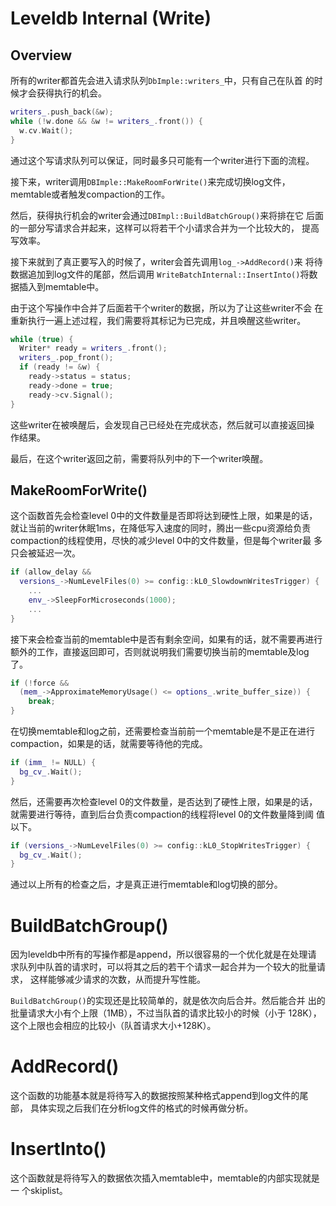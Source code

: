 # Leveldb Internal (Write)

## Overview

所有的writer都首先会进入请求队列`DbImple::writers_`中，只有自己在队首
的时候才会获得执行的机会。

```c++
writers_.push_back(&w);
while (!w.done && &w != writers_.front()) {
  w.cv.Wait();
}
```

通过这个写请求队列可以保证，同时最多只可能有一个writer进行下面的流程。

接下来，writer调用`DBImple::MakeRoomForWrite()`来完成切换log文件，
memtable或者触发compaction的工作。 

然后，获得执行机会的writer会通过`DBImpl::BuildBatchGroup()`来将排在它
后面的一部分写请求合并起来，这样可以将若干个小请求合并为一个比较大的，
提高写效率。

接下来就到了真正要写入的时候了，writer会首先调用`log_->AddRecord()`来
将待数据追加到log文件的尾部，然后调用
`WriteBatchInternal::InsertInto()`将数据插入到memtable中。

由于这个写操作中合并了后面若干个writer的数据，所以为了让这些writer不会
在重新执行一遍上述过程，我们需要将其标记为已完成，并且唤醒这些writer。

```c++
while (true) {
  Writer* ready = writers_.front();
  writers_.pop_front();
  if (ready != &w) {
    ready->status = status;
    ready->done = true;
    ready->cv.Signal();
}
```

这些writer在被唤醒后，会发现自己已经处在完成状态，然后就可以直接返回操
作结果。

最后，在这个writer返回之前，需要将队列中的下一个writer唤醒。

## MakeRoomForWrite()

这个函数首先会检查level 0中的文件数量是否即将达到硬性上限，如果是的话，
就让当前的writer休眠1ms，在降低写入速度的同时，腾出一些cpu资源给负责
compaction的线程使用，尽快的减少level 0中的文件数量，但是每个writer最
多只会被延迟一次。

```c++
if (allow_delay &&
  versions_->NumLevelFiles(0) >= config::kL0_SlowdownWritesTrigger) {
    ...
    env_->SleepForMicroseconds(1000);
    ...
}
```

接下来会检查当前的memtable中是否有剩余空间，如果有的话，就不需要再进行
额外的工作，直接返回即可，否则就说明我们需要切换当前的memtable及log了。

```c++
if (!force &&
  (mem_->ApproximateMemoryUsage() <= options_.write_buffer_size)) {
    break;
}
```

在切换memtable和log之前，还需要检查当前前一个memtable是不是正在进行
compaction，如果是的话，就需要等待他的完成。

```c++
if (imm_ != NULL) {
  bg_cv_.Wait();
}
```

然后，还需要再次检查level 0的文件数量，是否达到了硬性上限，如果是的话，
就需要进行等待，直到后台负责compaction的线程将level 0的文件数量降到阈
值以下。

```c++
if (versions_->NumLevelFiles(0) >= config::kL0_StopWritesTrigger) {
  bg_cv_.Wait();
}
```    

通过以上所有的检查之后，才是真正进行memtable和log切换的部分。

# BuildBatchGroup()

因为leveldb中所有的写操作都是append，所以很容易的一个优化就是在处理请
求队列中队首的请求时，可以将其之后的若干个请求一起合并为一个较大的批量请求，
这样能够减少请求的次数，从而提升写性能。

`BuildBatchGroup()`的实现还是比较简单的，就是依次向后合并。然后能合并
出的批量请求大小有个上限（1MB），不过当队首的请求比较小的时候（小于
128K），这个上限也会相应的比较小（队首请求大小+128K）。

# AddRecord()

这个函数的功能基本就是将待写入的数据按照某种格式append到log文件的尾部，
具体实现之后我们在分析log文件的格式的时候再做分析。

# InsertInto()

这个函数就是将待写入的数据依次插入memtable中，memtable的内部实现就是一
个skiplist。
